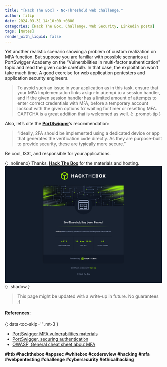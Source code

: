 ```yaml
---
title: "[Hack The Box] - No-Threshold web challenge."
author: filip
date: 2024-03-31 14:10:00 +0800
categories: [Hack The Box, Challenge, Web Security, Linkedin posts]
tags: [Notes]
render_with_liquid: false
---
```




Yet another realistic scenario showing a problem of custom realization on MFA function. But suppose you are familiar with possible scenarios at PortSwigger Academy on the “Vulnerabilities in multi-factor authentication" topic and read the given code carefully. In that case, the exploitation won’t take much time. A good exercise for web application pentesters and application security engineers.

>To avoid such an issue in your application as in this task, ensure that your MFA implementation links a sign-in attempt to a session handler, and if the given session handler has a limited amount of attempts to enter correct credentials with MFA, before a temporary account lockout with the given options for waiting for timer or resetting MFA. 
CAPTCHA is a great addition that is welcomed as well.
{: .prompt-tip }

Also, let’s cite the **[PortSwigger](https://portswigger.net/web-security/authentication/securing)**’s recommendation:

>”Ideally, 2FA should be implemented using a dedicated device or app that generates the verification code directly. As they are purpose-built to provide security, these are typically more secure.”

Be cool, l33t, and responsible for your applications. 

{: .nolineno}
Thanks, **[Hack The Box](https://app.hackthebox.com/)** for the materials and hosting.
![Completed](assets/posts/No-Treshold.jpg){: .shadow }

> This page might be updated with a write-up in future. No guarantees ;)


#### References:
{: data-toc-skip='' .mt-3 }
- [PortSwigger MFA vulnerabilities materials](https://portswigger.net/web-security/authentication/multi-factor)
- [PortSwigger, securing authentication](https://portswigger.net/web-security/authentication/securing)
- [OWASP, General cheat sheet about MFA](https://cheatsheetseries.owasp.org/cheatsheets/Multifactor_Authentication_Cheat_Sheet.html)

**#htb** **#hackthebox** **#appsec** **#whitebox** **#codereview** **#hacking** **#mfa** **#webpentesting** **#challenge** **#cybersecurity** **#ethicalhacking**